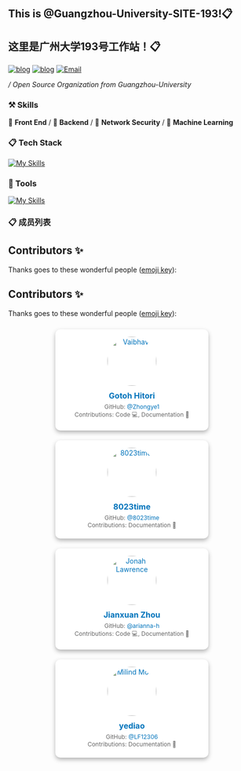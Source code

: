 ## This is @Guangzhou-University-SITE-193!📋

## 这里是广州大学193号工作站！📋

[![blog](https://img.shields.io/badge/HOST-GZHU-blue.svg)](https://www.gzhu.edu.cn/)
[![blog](https://img.shields.io/badge/站长博客-zhongye1.github.io-orange.svg)](zhongye1.github.io)
[![Email](https://img.shields.io/badge/网站-GZHU.site.193-cyan.svg)](zhongye@e.gzhu.edu.cn)


 */ Open Source Organization from Guangzhou-University*



### ⚒ Skills

🥪 **Front End** / 🥗 **Backend** / 🍊 **Network Security** / 🍑 **Machine Learning**



### 📋 Tech Stack

[![My Skills](https://skillicons.dev/icons?i=c,go,rust,python,arduino,lua,nodejs,php,react,next,vue,nuxt,angular,express,tailwindcss,redux,bootstrap,html,css,js,jquery,ts,less,scss,fastapi,django,flask,pytorch,tensorflow,opencv,qt,electron,tauri,threejs)](https://skillicons.dev)

### 🔨 Tools

[![My Skills](https://skillicons.dev/icons?i=mysql,sqlite,redis,postgresql,rabbitmq,docker,kubernetes,nginx,git,npm,pnpm,yarn,vite,vitest,webpack,babel,cmake,anaconda,github,grafana,githubactions,jenkins,figma,aws,azure,gcp,cloudflare,vercel,netlify,heroku)](https://skillicons.dev)

### 📋 成员列表


## Contributors ✨

Thanks goes to these wonderful people ([emoji key](https://allcontributors.org/docs/en/emoji-key)):

## Contributors ✨

Thanks goes to these wonderful people ([emoji key](https://allcontributors.org/docs/en/emoji-key)):

<!-- ALL-CONTRIBUTORS-LIST:START - Do not remove or modify this section -->
<!-- prettier-ignore-start -->
<!-- markdownlint-disable -->

<div style="display: flex; flex-wrap: wrap; justify-content: center;">
  <style>
    .contributor-card {
      background-color: white;
      border-radius: 10px;
      box-shadow: 0 4px 8px rgb(46 46 46 / 36%);
      margin: 10px;
      padding: 15px;
      width: 282px;
      text-align: center;
      transition: transform 0.2s, box-shadow 0.2s;
    }
    .contributor-card:hover {
      transform: translateY(-5px);
      box-shadow: 0 8px 16px rgba(0,0,0,0.2);
    }
    .contributor-card img {
      border-radius: 50%;
      width: 100px;
      height: 100px;
      margin-bottom: 10px;
    }
    .contributor-card h3 {
      font-size: 16px;
      margin: 0;
    }
    .contributor-card p {
      margin: 5px 0;
    }
    .contributor-card a {
      color: #0073bb;
      text-decoration: none;
    }
    .contributor-card a:hover {
      text-decoration: underline;
    }
    .contributor-info {
      font-size: 12px;
      color: #666;
    }
  </style>
  <div class="contributor-card">
    <a href="https://github.com/Zhongye1">
      <img src="https://avatars.githubusercontent.com/u/145737758?v=4" alt="Vaibhav" />
      <h3>Gotoh Hitori</h3>
    </a>
    <p class="contributor-info">
      GitHub: <a href="https://github.com/Zhongye1">@Zhongye1</a><br />
      Contributions: Code 💻, Documentation 📖
    </p>
  </div>
  <div class="contributor-card">
    <a href="https://github.com/8023time">
      <img src="https://avatars.githubusercontent.com/u/175074711?v=4" alt="8023time" />
      <h3>8023time</h3>
    </a>
    <p class="contributor-info">
      GitHub: <a href="https://github.com/8023time">@8023time</a><br />
      Contributions: Documentation 📖
    </p>
  </div>
  <div class="contributor-card">
    <a href="https://github.com/arianna-h">
      <img src="https://avatars.githubusercontent.com/u/139214701?v=4" alt="Jonah Lawrence" />
      <h3>Jianxuan Zhou</h3>
    </a>
    <p class="contributor-info">
      GitHub: <a href="https://github.com/arianna-h">@arianna-h</a><br />
      Contributions: Code 💻, Documentation 📖
    </p>
  </div>
  <div class="contributor-card">
    <a href="https://github.com/LF12306">
      <img src="https://avatars.githubusercontent.com/u/100217045?v=4" alt="Milind Modi" />
      <h3>yediao</h3>
    </a>
    <p class="contributor-info">
      GitHub: <a href="https://github.com/LF12306">@LF12306</a><br />
      Contributions: Documentation 📖
    </p>
  </div>
  <!-- 更多贡献者卡片可以按照上述格式添加 -->
</div>

